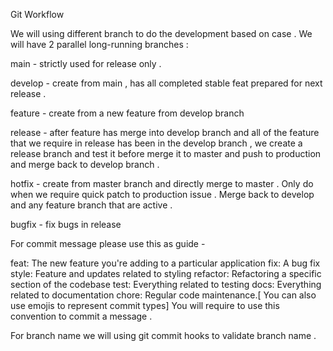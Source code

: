 Git Workflow

We will using different branch to do the development based on case . We will have 2 parallel long-running branches :

main - strictly used for release only .

develop - create from main , has all completed stable feat prepared for next release .

feature - create from a new feature from develop branch

release - after feature has merge into develop branch and all of the feature that we require in release has been in the develop branch , we create a release branch and test it before merge it to master and push to production and merge back to develop branch .

hotfix - create from master branch and directly merge to master . Only do when we require quick patch to production issue . Merge back to develop and any feature branch that are active .

bugfix - fix bugs in release

For commit message please use this as guide -

feat: The new feature you're adding to a particular application
fix: A bug fix
style: Feature and updates related to styling
refactor: Refactoring a specific section of the codebase
test: Everything related to testing
docs: Everything related to documentation
chore: Regular code maintenance.[ You can also use emojis to represent commit types]
You will require to use this convention to commit a message .

For branch name we will using git commit hooks to validate branch name .
